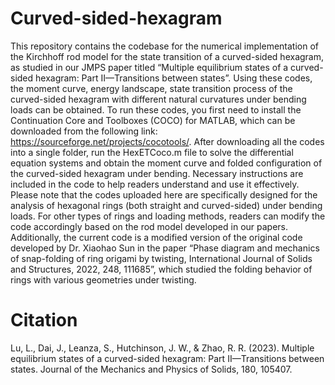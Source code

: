 # Curved-sided-hexagram
This repository contains the codebase for the numerical implementation of the Kirchhoff rod model for the state transition of a curved-sided hexagram, as studied in our JMPS paper titled “Multiple equilibrium states of a curved-sided hexagram: Part II—Transitions between states”.  Using these codes, the moment curve, energy landscape, state transition process of the curved-sided hexagram with different natural curvatures under bending loads can be obtained. To run these codes, you first need to install the Continuation Core and Toolboxes (COCO) for MATLAB, which can be downloaded from the following link: https://sourceforge.net/projects/cocotools/. After downloading all the codes into a single folder, run the HexETCoco.m file to solve the differential equation systems and obtain the moment curve and folded configuration of the curved-sided hexagram under bending. Necessary instructions are included in the code to help readers understand and use it effectively. 
Please note that the codes uploaded here are specifically designed for the analysis of hexagonal rings (both straight and curved-sided) under bending loads. For other types of rings and loading methods, readers can modify the code accordingly based on the rod model developed in our papers. 
Additionally, the current code is a modified version of the original code developed by Dr. Xiaohao Sun in the paper “Phase diagram and mechanics of snap-folding of ring origami by twisting, International Journal of Solids and Structures, 2022, 248, 111685”, which studied the folding behavior of rings with various geometries under twisting. 
# Citation
Lu, L., Dai, J., Leanza, S., Hutchinson, J. W., & Zhao, R. R. (2023). Multiple equilibrium states of a curved-sided hexagram: Part II—Transitions between states. Journal of the Mechanics and Physics of Solids, 180, 105407.

